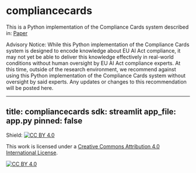 # compliancecards

This is a Python implementation of the Compliance Cards system described in: [Paper](https://arxiv.org/abs/2406.14758)

Advisory Notice:
While this Python implementation of the Compliance Cards system is designed to encode knowledge about EU AI Act compliance, it may not yet be able to deliver this knowledge effectively in real-world conditions without human oversight by EU AI Act compliance experts. At this time, outside of the research environment, we recommend against using this Python implementation of the Compliance Cards system without oversight by said experts. Any updates or changes to this recommendation will be posted here.

---
title: compliancecards
sdk: streamlit
app_file: app.py
pinned: false
---

Shield: [![CC BY 4.0][cc-by-shield]][cc-by]

This work is licensed under a
[Creative Commons Attribution 4.0 International License][cc-by].

[![CC BY 4.0][cc-by-image]][cc-by]

[cc-by]: http://creativecommons.org/licenses/by/4.0/
[cc-by-image]: https://i.creativecommons.org/l/by/4.0/88x31.png
[cc-by-shield]: https://img.shields.io/badge/License-CC%20BY%204.0-lightgrey.svg




